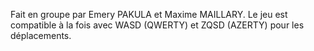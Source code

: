 Fait en groupe par Emery PAKULA et Maxime MAILLARY.
Le jeu est compatible à la fois avec WASD (QWERTY) et ZQSD (AZERTY) pour les déplacements.